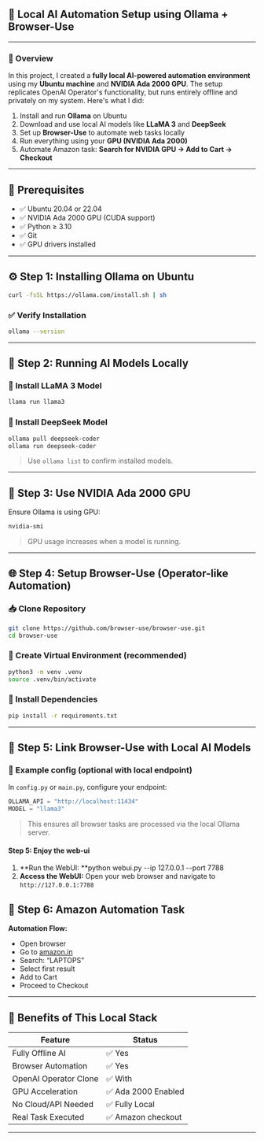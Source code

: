 ## 🧠 Local AI Automation Setup using Ollama + Browser-Use
---

### 📌 Overview
In this project, I created a **fully local AI-powered automation environment** using my **Ubuntu machine** and **NVIDIA Ada 2000 GPU**. The setup replicates OpenAI Operator's functionality, but runs entirely offline and privately on my system. Here's what I did:

1. Install and run **Ollama** on Ubuntu
2. Download and use local AI models like **LLaMA 3** and **DeepSeek**
3. Set up **Browser-Use** to automate web tasks locally
4. Run everything using your **GPU (NVIDIA Ada 2000)**
5. Automate Amazon task: **Search for NVIDIA GPU → Add to Cart → Checkout**
---

## 🧰 Prerequisites
- ✅ Ubuntu 20.04 or 22.04
- ✅ NVIDIA Ada 2000 GPU (CUDA support)
- ✅ Python ≥ 3.10
- ✅ Git
- ✅ GPU drivers installed
---

## ⚙️ Step 1: Installing Ollama on Ubuntu
```bash
curl -fsSL https://ollama.com/install.sh | sh
```
### ✅ Verify Installation
```bash
ollama --version
```
---

## 🧠 Step 2: Running AI Models Locally
### 🔹 Install LLaMA 3 Model
```bash
llama run llama3
```
### 🔹 Install DeepSeek Model
```bash
ollama pull deepseek-coder
ollama run deepseek-coder
```
>  Use `ollama list` to confirm installed models. 

---

## 🧮 Step 3: Use NVIDIA Ada 2000 GPU
Ensure Ollama is using GPU:

```bash
nvidia-smi
```
>  GPU usage increases when a model is running. 

---

## 🌐 Step 4: Setup Browser-Use (Operator-like Automation)
### 📥 Clone Repository
```bash
git clone https://github.com/browser-use/browser-use.git
cd browser-use
```
### 🔧 Create Virtual Environment (recommended)
```bash
python3 -m venv .venv
source .venv/bin/activate
```
### 🧪 Install Dependencies
```bash
pip install -r requirements.txt
```
---

## 🤖 Step 5: Link Browser-Use with Local AI Models
### 🔹 Example config (optional with local endpoint)
In `config.py` or `main.py`, configure your endpoint:

```python
OLLAMA_API = "http://localhost:11434"
MODEL = "llama3"
```
>  This ensures all browser tasks are processed via the local Ollama server.

#### Step 5: Enjoy the web-ui
1. **Run the WebUI: **python webui.py --ip 127.0.0.1 --port 7788
2. **Access the WebUI:** Open your web browser and navigate to `http://127.0.0.1:7788` 





## 🛒 Step 6: Amazon Automation Task
**Automation Flow:**

- Open browser
- Go to [﻿amazon.in](https://www.amazon.in/) 
- Search: “LAPTOPS”
- Select first result
- Add to Cart
- Proceed to Checkout
---

## 🧠 Benefits of This Local Stack
| Feature | Status |
| ----- | ----- |
| Fully Offline AI | ✅ Yes |
| Browser Automation | ✅ Yes |
| OpenAI Operator Clone | ✅ With  |
| GPU Acceleration | ✅ Ada 2000 Enabled |
| No Cloud/API Needed | ✅ Fully Local |
| Real Task Executed | ✅ Amazon checkout |
---



